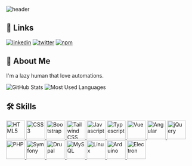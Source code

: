 ![header](https://capsule-render.vercel.app/api?type=slice&color=gradient&height=200&section=footer&text=Hi,%20I'm%20Daniele&fontSize=70&animation=blink&fontAlign=31&fontAlignY=78&rotate=10)

## 🔗 Links

[![linkedin](https://img.shields.io/badge/linkedin-0A66C2?style=for-the-badge&logo=linkedin&logoColor=white)](https://linkedin.com/in/danielesabre)
[![twitter](https://img.shields.io/badge/twitter-1DA1F2?style=for-the-badge&logo=twitter&logoColor=white)](https://twitter.com/raniel86)
[![npm](https://img.shields.io/badge/npm-cb0000?style=for-the-badge&logo=npm&logoColor=white)](https://www.npmjs.com/~raniel)


## 🚀 About Me

I'm a lazy human that love automations.

![GitHub Stats](https://github-readme-stats.vercel.app/api?username=raniel86&show_icons=true&theme=dracula)
![Most Used Languages](https://github-readme-stats.vercel.app/api/top-langs/?username=raniel86&layout=compact&theme=dracula)


## 🛠 Skills

<div>
  <a href="https://www.w3.org/html/" target="_blank">
    <img src="https://cdn.jsdelivr.net/gh/devicons/devicon/icons/html5/html5-original-wordmark.svg" alt="HTML5" title="HTML5" width="50" height="50" />
  </a>
  <a href="https://www.w3schools.com/css/" target="_blank">
    <img src="https://cdn.jsdelivr.net/gh/devicons/devicon/icons/css3/css3-original-wordmark.svg" alt="CSS3" title="CSS3" width="50" height="50" />
  </a>
  <a href="https://getbootstrap.com/" target="_blank">
    <img src="https://cdn.jsdelivr.net/gh/devicons/devicon/icons/bootstrap/bootstrap-plain.svg" alt="Bootstrap" title="Bootstrap" width="50" height="50" />
  </a>
  <a href="https://tailwindcss.com/" target="_blank">
    <img src="https://cdn.jsdelivr.net/gh/devicons/devicon/icons/tailwindcss/tailwindcss-plain.svg" alt="Tailwind CSS" title="Tailwind CSS" width="50" height="50" />
  </a>
  <a href="https://developer.mozilla.org/en-US/docs/Web/JavaScript" target="_blank">
    <img src="https://cdn.jsdelivr.net/gh/devicons/devicon/icons/javascript/javascript-original.svg" alt="Javascript" title="Javascript" width="50" height="50" />
  </a>
  <a href="https://www.typescriptlang.org/" target="_blank">
    <img src="https://cdn.jsdelivr.net/gh/devicons/devicon/icons/typescript/typescript-original.svg" alt="Typescript" title="Typescript" width="50" height="50" />
  </a>
  <a href="https://vuejs.org/" target="_blank">
    <img src="https://cdn.jsdelivr.net/gh/devicons/devicon/icons/vuejs/vuejs-original.svg" alt="Vue" title="Vue" width="50" height="50" />
  </a>
  <a href="https://angular.io/" target="_blank">
    <img src="https://cdn.jsdelivr.net/gh/devicons/devicon/icons/angularjs/angularjs-original.svg" alt="Angular" title="Angular" width="50" height="50" />
  </a>
  <a href="https://jquery.com/" target="_blank">
    <img src="https://cdn.jsdelivr.net/gh/devicons/devicon/icons/jquery/jquery-plain-wordmark.svg" alt="jQuery" title="jQuery" width="50" height="50" />
  </a>
  <a href="https://www.php.net/" target="_blank">
    <img src="https://cdn.jsdelivr.net/gh/devicons/devicon/icons/php/php-plain.svg" alt="PHP" title="PHP" width="50" height="50" />
  </a>
  <a href="https://symfony.com/" target="_blank">
    <img src="https://cdn.jsdelivr.net/gh/devicons/devicon/icons/symfony/symfony-original.svg" alt="Symfony" title="Symfony" width="50" height="50" />
  </a>
  <a href="https://www.drupal.org/" target="_blank">
    <img src="https://cdn.jsdelivr.net/gh/devicons/devicon/icons/drupal/drupal-original.svg" alt="Drupal" title="Drupal" width="50" height="50" />
  </a>
  <a href="https://www.mysql.com/" target="_blank">
    <img src="https://cdn.jsdelivr.net/gh/devicons/devicon/icons/mysql/mysql-plain.svg" alt="MySQL" title="MySQL" width="50" height="50" />
  </a>
  <a href="https://www.kernel.org/" target="_blank">
    <img src="https://cdn.jsdelivr.net/gh/devicons/devicon/icons/linux/linux-original.svg" alt="Linux" title="Linux" width="50" height="50" />
  </a>
  <a href="https://www.arduino.cc/" target="_blank">
    <img src="https://cdn.jsdelivr.net/gh/devicons/devicon/icons/arduino/arduino-original-wordmark.svg" alt="Arduino" title="Arduino" width="50" height="50" />
  </a>
  <a href="https://www.electronjs.org/" target="_blank">
    <img src="https://cdn.jsdelivr.net/gh/devicons/devicon/icons/electron/electron-original.svg" alt="Electron" title="Electron" width="50" height="50" />
  </a>
</div>
